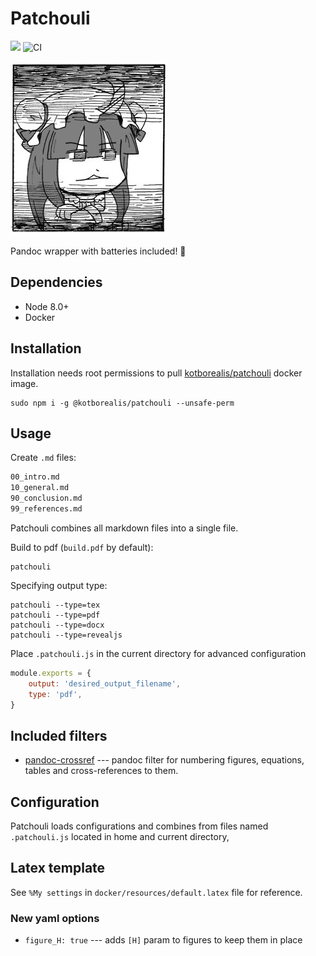 # Patchouli

[![](https://images.microbadger.com/badges/image/kotborealis/patchouli.svg)](https://microbadger.com/images/kotborealis/patchouli "Get your own image badge on microbadger.com")
![CI](https://github.com/kotborealis/patchouli/workflows/CI/badge.svg)

![](./patche.png)

Pandoc wrapper with batteries included! 🔋

## Dependencies

* Node 8.0+
* Docker

## Installation

Installation needs root permissions to pull [kotborealis/patchouli](https://hub.docker.com/r/kotborealis/patchouli) 
docker image. 

```shell script
sudo npm i -g @kotborealis/patchouli --unsafe-perm
```

## Usage

Create `.md` files:
```markdown
00_intro.md
10_general.md
90_conclusion.md
99_references.md
```

Patchouli combines all markdown files into a single file.

Build to pdf (`build.pdf` by default):
```shell script
patchouli
```

Specifying output type:
```shell script
patchouli --type=tex
patchouli --type=pdf
patchouli --type=docx
patchouli --type=revealjs
```

Place `.patchouli.js` in the current directory for advanced configuration
```js
module.exports = {
    output: 'desired_output_filename',
    type: 'pdf',
}
```

## Included filters

* [pandoc-crossref](https://lierdakil.github.io/pandoc-crossref/)
    --- pandoc filter for numbering figures, equations, tables and cross-references to them.

## Configuration

Patchouli loads configurations and combines from files named `.patchouli.js` 
located in home and current directory,

## Latex template

See `%My settings` in `docker/resources/default.latex` file for reference.

### New yaml options

* `figure_H: true` --- adds `[H]` param to figures to keep them in place
